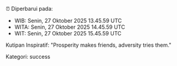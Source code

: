 ⏰ Diperbarui pada:
- WIB: Senin, 27 Oktober 2025 13.45.59 UTC
- WITA: Senin, 27 Oktober 2025 14.45.59 UTC
- WIT: Senin, 27 Oktober 2025 15.45.59 UTC

Kutipan Inspiratif:
"Prosperity makes friends, adversity tries them."


Kategori: success

